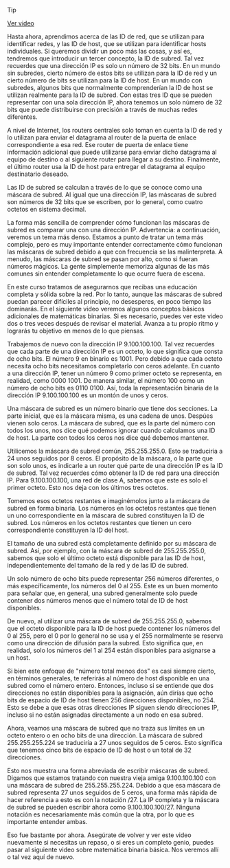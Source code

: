 > [!TIP]  
> [Ver video](https://youtu.be/D4LCJr5RP14)

Hasta ahora, aprendimos acerca de las ID de red, que se utilizan para identificar redes, y las ID de host, que se utilizan para identificar hosts individuales. Si queremos dividir un poco más las cosas, y así es, tendremos que introducir un tercer concepto, la ID de subred. Tal vez recuerdes que una dirección IP es solo un número de 32 bits. En un mundo sin subredes, cierto número de estos bits se utilizan para la ID de red y un cierto número de bits se utilizan para la ID de host. En un mundo con subredes, algunos bits que normalmente comprenderían la ID de host se utilizan realmente para la ID de subred. Con estas tres ID que se pueden representar con una sola dirección IP, ahora tenemos un solo número de 32 bits que puede distribuirse con precisión a través de muchas redes diferentes.

A nivel de Internet, los routers centrales solo toman en cuenta la ID de red y lo utilizan para enviar el datagrama al router de la puerta de enlace correspondiente a esa red. Ese router de puerta de enlace tiene información adicional que puede utilizarse para enviar dicho datagrama al equipo de destino o al siguiente router para llegar a su destino. Finalmente, el último router usa la ID de host para entregar el datagrama al equipo destinatario deseado.

Las ID de subred se calculan a través de lo que se conoce como una máscara de subred. Al igual que una dirección IP, las máscaras de subred son números de 32 bits que se escriben, por lo general, como cuatro octetos en sistema decimal.

La forma más sencilla de comprender cómo funcionan las máscaras de subred es comparar una con una dirección IP. Advertencia: a continuación, veremos un tema más denso. Estamos a punto de tratar un tema más complejo, pero es muy importante entender correctamente cómo funcionan las máscaras de subred debido a que con frecuencia se las malinterpreta. A menudo, las máscaras de subred se pasan por alto, como si fueran números mágicos. La gente simplemente memoriza algunas de las más comunes sin entender completamente lo que ocurre fuera de escena.

En este curso tratamos de asegurarnos que recibas una educación completa y sólida sobre la red. Por lo tanto, aunque las máscaras de subred puedan parecer difíciles al principio, no desesperes, en poco tiempo las dominarás. En el siguiente video veremos algunos conceptos básicos adicionales de matemáticas binarias. Si es necesario, puedes ver este video dos o tres veces después de revisar el material. Avanza a tu propio ritmo y lograrás tu objetivo en menos de lo que piensas.

Trabajemos de nuevo con la dirección IP 9.100.100.100. Tal vez recuerdes que cada parte de una dirección IP es un octeto, lo que significa que consta de ocho bits. El número 9 en binario es 1001. Pero debido a que cada octeto necesita ocho bits necesitamos completarlo con ceros adelante. En cuanto a una dirección IP, tener un número 9 como primer octeto se representa, en realidad, como 0000 1001. De manera similar, el número 100 como un número de ocho bits es 0110 0100. Así, toda la representación binaria de la dirección IP 9.100.100.100 es un montón de unos y ceros.

Una máscara de subred es un número binario que tiene dos secciones. La parte inicial, que es la máscara misma, es una cadena de unos. Despúes vienen solo ceros. La máscara de subred, que es la parte del número con todos los unos, nos dice qué podemos ignorar cuando calculamos una ID de host. La parte con todos los ceros nos dice qué debemos mantener.

Utilicemos la máscara de subred común, 255.255.255.0. Esto se traduciría a 24 unos seguidos por 8 ceros. El propósito de la máscara, o la parte que son solo unos, es indicarle a un router qué parte de una dirección IP es la ID de subred. Tal vez recuerdes cómo obtener la ID de red para una dirección IP. Para 9.100.100.100, una red de clase A, sabemos que este es solo el primer octeto. Esto nos deja con los últimos tres octetos.

Tomemos esos octetos restantes e imaginémolos junto a la máscara de subred en forma binaria. Los números en los octetos restantes que tienen un uno correspondiente en la máscara de subred constituyen la ID de subred. Los números en los octetos restantes que tienen un cero correspondiente constituyen la ID del host.

El tamaño de una subred está completamente definido por su máscara de subred. Así, por ejemplo, con la máscara de subred de 255.255.255.0, sabemos que solo el último octeto está disponible para las ID de host, independientemente del tamaño de la red y de las ID de subred.

Un solo número de ocho bits puede representar 256 números diferentes, o más específicamente, los números del 0 al 255. Este es un buen momento para señalar que, en general, una subred generalmente solo puede contener dos números menos que el número total de ID de host disponibles.

De nuevo, al utilizar una máscara de subred de 255.255.255.0, sabemos que el octeto disponible para la ID de host puede contener los números del 0 al 255, pero el 0 por lo general no se usa y el 255 normalmente se reserva como una dirección de difusión para la subred. Esto significa que, en realidad, solo los números del 1 al 254 están disponibles para asignarse a un host.

Si bien este enfoque de "número total menos dos" es casi siempre cierto, en términos generales, te referirás al número de host disponible en una subred como el número entero. Entonces, incluso si se entiende que dos direcciones no están disponibles para la asignación, aún dirías que ocho bits de espacio de ID de host tienen 256 direcciones disponibles, no 254. Esto se debe a que esas otras direcciones IP siguen siendo direcciones IP, incluso si no están asignadas directamente a un nodo en esa subred.

Ahora, veamos una máscara de subred que no traza sus límites en un octeto entero o en ocho bits de una dirección. La máscara de subred 255.255.255.224 se traduciría a 27 unos seguidos de 5 ceros. Esto significa que tenemos cinco bits de espacio de ID de host o un total de 32 direcciones.

Esto nos muestra una forma abreviada de escribir máscaras de subred. Digamos que estamos tratando con nuestra vieja amiga 9.100.100.100 con una máscara de subred de 255.255.255.224. Debido a que esa máscara de subred representa 27 unos seguidos de 5 ceros, una forma más rápida de hacer referencia a esto es con la notación /27. La IP completa y la máscara de subred se pueden escribir ahora como 9.100.100.100/27. Ninguna notación es necesariamente más común que la otra, por lo que es importante entender ambas.

Eso fue bastante por ahora. Asegúrate de volver y ver este video nuevamente si necesitas un repaso, o si eres un completo genio, puedes pasar al siguiente video sobre matemática binaria básica. Nos veremos allí o tal vez aquí de nuevo.
